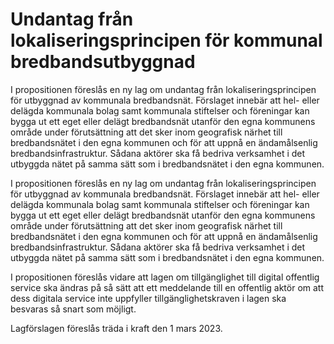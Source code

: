 # Undantag från lokaliseringsprincipen för kommunal bredbandsutbyggnad

I propositionen föreslås en ny lag om undantag från lokaliseringsprincipen för utbyggnad av kommunala bredbandsnät. Förslaget innebär att hel- eller delägda kommunala bolag samt kommunala stiftelser och föreningar kan bygga ut ett eget eller delägt bredbandsnät utanför den egna kommunens område under förutsättning att det sker inom geografisk närhet till bredbandsnätet i den egna kommunen och för att uppnå en ändamålsenlig bredbandsinfrastruktur. Sådana aktörer ska få bedriva verksamhet i det utbyggda nätet på samma sätt som i bredbandsnätet i den egna kommunen.

I propositionen föreslås en ny lag om undantag från lokaliseringsprincipen för utbyggnad av kommunala bredbandsnät. Förslaget innebär att hel- eller delägda kommunala bolag samt kommunala stiftelser och föreningar kan bygga ut ett eget eller delägt bredbandsnät utanför den egna kommunens område under förutsättning att det sker inom geografisk närhet till bredbandsnätet i den egna kommunen och för att uppnå en ändamålsenlig bredbandsinfrastruktur. Sådana aktörer ska få bedriva verksamhet i det utbyggda nätet på samma sätt som i bredbandsnätet i den egna kommunen.

I propositionen föreslås vidare att lagen om tillgänglighet till digital
offentlig service ska ändras på så sätt att ett meddelande till en offentlig
aktör om att dess digitala service inte uppfyller tillgänglighetskraven i
lagen ska besvaras så snart som möjligt.

Lagförslagen föreslås träda i kraft den 1 mars 2023.
